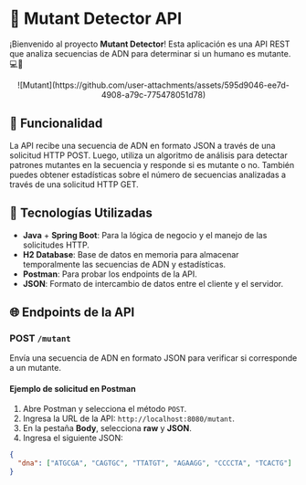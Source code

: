 # 🧬 Mutant Detector API

¡Bienvenido al proyecto **Mutant Detector**! Esta aplicación es una API REST que analiza secuencias de ADN para determinar si un humano es mutante. 💻🔬

<p align="center">
  ![Mutant](https://github.com/user-attachments/assets/595d9046-ee7d-4908-a79c-775478051d78)
</p>

## 📜 Funcionalidad

La API recibe una secuencia de ADN en formato JSON a través de una solicitud HTTP POST. Luego, utiliza un algoritmo de análisis para detectar patrones mutantes en la secuencia y responde si es mutante o no. También puedes obtener estadísticas sobre el número de secuencias analizadas a través de una solicitud HTTP GET.

## 🚀 Tecnologías Utilizadas

- **Java** + **Spring Boot**: Para la lógica de negocio y el manejo de las solicitudes HTTP.
- **H2 Database**: Base de datos en memoria para almacenar temporalmente las secuencias de ADN y estadísticas.
- **Postman**: Para probar los endpoints de la API.
- **JSON**: Formato de intercambio de datos entre el cliente y el servidor.

## 🌐 Endpoints de la API

### POST `/mutant`

Envía una secuencia de ADN en formato JSON para verificar si corresponde a un mutante. 

#### Ejemplo de solicitud en Postman

1. Abre Postman y selecciona el método `POST`.
2. Ingresa la URL de la API: `http://localhost:8080/mutant`.
3. En la pestaña **Body**, selecciona **raw** y **JSON**.
4. Ingresa el siguiente JSON:

```json
{
  "dna": ["ATGCGA", "CAGTGC", "TTATGT", "AGAAGG", "CCCCTA", "TCACTG"]
}
